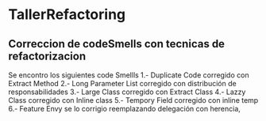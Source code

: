 # TallerRefactoring
## Correccion de codeSmells con tecnicas de refactorizacion 
Se encontro los siguientes code Smellls 
1.- Duplicate Code corregido con Extract Method
2.- Long Parameter List corregido con distribución de responsabilidades
3.- Large Class corregido con Extract Class
4.- Lazzy Class corregido con Inline class
5.- Tempory Field corregido con inline temp
6.- Feature Envy se lo corrigio reemplazando delegación con herencia,
